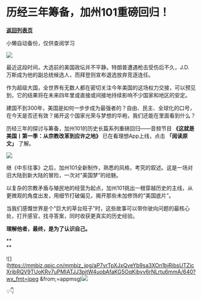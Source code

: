 # 历经三年筹备，加州101重磅回归！

[**返回列表页**](/gzh/看理想)

小懒自动备份，仅供查阅学习

![](https://mmbiz.qpic.cn/mmbiz_png/aP7vrTpXJxRA0ViaNRqia18YGj5LgX4VSibTFXfBlkXZakYUA8yBkEQYYmpmDmxH0IZyeY4oUcOiabiaj1PywxF6StQ/640?wx_fmt=other&tp;=webp&wxfrom;=5&wx;_lazy=1&wx;_co=1)

最近这段时间，大选前的美国政坛并不平静。特朗普遭遇枪击受伤后不久，J.D. 万斯成为他的副总统候选人，而拜登则宣布退选放弃竞逐连任。

  

作为超级大国，全世界有无数人都在密切关注今年美国的这场权力交接，可以预见到，它的结果将在未来四年里或直接或间接地持续影响不少国家和地区的安定。

  

建国不到300年，美国是如何一步步成为最强者的？自由、民主、全球化的口号，在今天是否还有效？揭开这个国家光荣与梦想的华袍，我们还能在里面看到什么？

  

历经三年的探讨与筹备，加州101的历史长篇系列重磅回归——音频节目 **《这就是美国丨第一季：从宗教改革到应许之地》** 已在看理想App上线，点击
**「阅读原文」** 了解。

  

![](https://mmbiz.qpic.cn/mmbiz_jpg/aP7vrTpXJxQveYb9sa3XOn1bjRibsUTZiceFXOlYZ1PN8cgB8yp7m80NBuFvLGyMSmnsIRJI3R8viaDUPpI8l3Ieg/640?wx_fmt=jpeg&from;=appmsg)

继《中东往事》之后，加州101全新制作，熟悉的风格，考究的叙述。这是一场对旧大陆到新大陆的冒险，一次对“美国梦”的祛魅。

  

以复杂的宗教矛盾与殖民地的经营为起点，加州101挑出一根穿越历史的主线，从更微观的角度出发，用细节打破偏见，揭开那些未加修饰的“美国底片”。

  

当我们感慨世界是个“巨大的草台班子”时，这些故事可以带你驶向问题的最核心处，打开感官，找寻答案，同时收获更真实的历史经验。

  

 **理解他者，最终，是为了认识自己。**

 **  
**

![](https://mmbiz.qpic.cn/mmbiz_jpg/aP7vrTpXJxQveYb9sa3XOn1bjRibsUTZicXribRQV9TUoKRv7uPMIATJJ3pjtW4uobAfaKG5OqKibyv6rNLrtu6mmA/640?wx_fmt=jpeg
&from;=appmsg)![](https://mmbiz.qpic.cn/mmbiz_jpg/aP7vrTpXJxQveYb9sa3XOn1bjRibsUTZicGFDGXY3MLyJpdfuvfnZl7GP2264VrjBaS3e3u7PSEN543AR4uic2HTA/640?wx_fmt=jpeg&from;=appmsg)

  

💡👇


